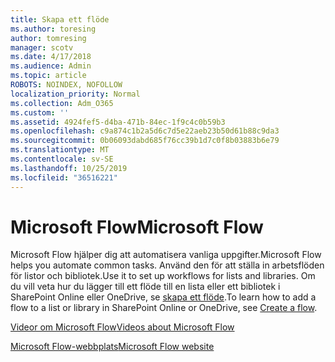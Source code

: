 ```yaml
---
title: Skapa ett flöde
ms.author: toresing
author: tomresing
manager: scotv
ms.date: 4/17/2018
ms.audience: Admin
ms.topic: article
ROBOTS: NOINDEX, NOFOLLOW
localization_priority: Normal
ms.collection: Adm_O365
ms.custom: ''
ms.assetid: 4924fef5-d4ba-471b-84ec-1f9c4c0b59b3
ms.openlocfilehash: c9a874c1b2a5d6c7d5e22aeb23b50d61b88c9da3
ms.sourcegitcommit: 0b06093dabd685f76cc39b1d7c0f8b03883b6e79
ms.translationtype: MT
ms.contentlocale: sv-SE
ms.lasthandoff: 10/25/2019
ms.locfileid: "36516221"
---
```

# <a name="microsoft-flow"></a><span data-ttu-id="0a98c-102">Microsoft Flow</span><span class="sxs-lookup"><span data-stu-id="0a98c-102">Microsoft Flow</span></span>

<span data-ttu-id="0a98c-103">Microsoft Flow hjälper dig att automatisera vanliga uppgifter.</span><span class="sxs-lookup"><span data-stu-id="0a98c-103">Microsoft Flow helps you automate common tasks.</span></span> <span data-ttu-id="0a98c-104">Använd den för att ställa in arbetsflöden för listor och bibliotek.</span><span class="sxs-lookup"><span data-stu-id="0a98c-104">Use it to set up workflows for lists and libraries.</span></span> <span data-ttu-id="0a98c-105">Om du vill veta hur du lägger till ett flöde till en lista eller ett bibliotek i SharePoint Online eller OneDrive, se [skapa ett flöde](https://go.microsoft.com/fwlink/?linkid=869408).</span><span class="sxs-lookup"><span data-stu-id="0a98c-105">To learn how to add a flow to a list or library in SharePoint Online or OneDrive, see [Create a flow](https://go.microsoft.com/fwlink/?linkid=869408).</span></span>
  
[<span data-ttu-id="0a98c-106">Videor om Microsoft Flow</span><span class="sxs-lookup"><span data-stu-id="0a98c-106">Videos about Microsoft Flow</span></span>](https://go.microsoft.com/fwlink/?linkid=864641)
  
[<span data-ttu-id="0a98c-107">Microsoft Flow-webbplats</span><span class="sxs-lookup"><span data-stu-id="0a98c-107">Microsoft Flow website</span></span>](https://go.microsoft.com/fwlink/?linkid=864642)
  

